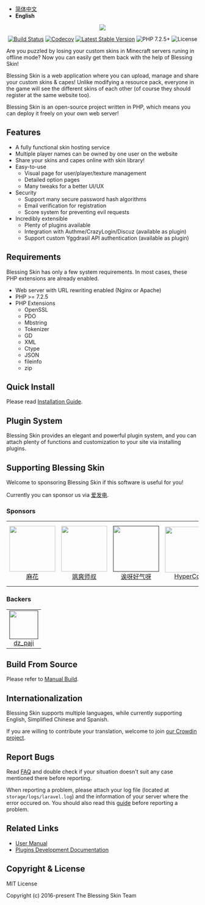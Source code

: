 - [简体中文](./README.md)
- <b>English</b>

<p align="center"><img src="https://img.blessing.studio/images/2017/01/01/bs-logo.png"></p>

<p align="center">
<a href="https://github.com/bs-community/blessing-skin-server/actions"><img src="https://github.com/bs-community/blessing-skin-server/workflows/CI/badge.svg" alt="Build Status"></a>
<a href="https://codecov.io/gh/bs-community/blessing-skin-server/"><img src="https://flat.badgen.net/codecov/c/github/bs-community/blessing-skin-server" alt="Codecov" /></a>
<a href="https://github.com/bs-community/blessing-skin-server/releases"><img src="https://flat.badgen.net/github/release/bs-community/blessing-skin-server" alt="Latest Stable Version"></a>
<img src="https://flat.badgen.net/badge/PHP/7.2.5+/orange" alt="PHP 7.2.5+">
<img src="https://flat.badgen.net/github/license/bs-community/blessing-skin-server" alt="License">
</p>

Are you puzzled by losing your custom skins in Minecraft servers runing in offline mode? Now you can easily get them back with the help of Blessing Skin!

Blessing Skin is a web application where you can upload, manage and share your custom skins & capes! Unlike modifying a resource pack, everyone in the game will see the different skins of each other (of course they should register at the same website too).

Blessing Skin is an open-source project written in PHP, which means you can deploy it freely on your own web server!

## Features

- A fully functional skin hosting service
- Multiple player names can be owned by one user on the website
- Share your skins and capes online with skin library!
- Easy-to-use
    - Visual page for user/player/texture management
    - Detailed option pages
    - Many tweaks for a better UI/UX
- Security
    - Support many secure password hash algorithms
    - Email verification for registration
    - Score system for preventing evil requests
- Incredibly extensible
    - Plenty of plugins available
    - Integration with Authme/CrazyLogin/Discuz (available as plugin)
    - Support custom Yggdrasil API authentication (available as plugin)

## Requirements

Blessing Skin has only a few system requirements. In most cases, these PHP extensions are already enabled.

- Web server with URL rewriting enabled (Nginx or Apache)
- PHP >= 7.2.5
- PHP Extensions
    - OpenSSL
    - PDO
    - Mbstring
    - Tokenizer
    - GD
    - XML
    - Ctype
    - JSON
    - fileinfo
    - zip

## Quick Install

Please read [Installation Guide](https://blessing.netlify.app/en/setup.html).

## Plugin System

Blessing Skin provides an elegant and powerful plugin system, and you can attach plenty of functions and customization to your site via installing plugins.

## Supporting Blessing Skin

Welcome to sponsoring Blessing Skin if this software is useful for you!

Currently you can sponsor us via [爱发电](https://afdian.net/@blessing-skin).

### Sponsors

<table>
  <tbody>
    <tr>
      <td align=center>
        <a href="https://afdian.net/@hempflower">
          <img src="https://pic1.afdiancdn.com/user/0f396eb2a37c11e8b93452540025c377/avatar/63368e1c4455486c96d4e789fda50bed_w160_h160_s0.jpg" width="120" height="120">
          <br>
          麻花
        </a>
      </td>
      <td align=center>
        <a href="https://afdian.net/@ValiantShishu976400">
          <img src="https://pic1.afdiancdn.com/user/178a08963a5e11e9addd52540025c377/avatar/ece9f089aaf2c2f83204a8de11697caf_w350_h350_s16.jpg" width="120" height="120">
          <br>
          飒爽师叔
        </a>
      </td>
      <td align=center>
        <a href="">
          <img src="https://pic1.afdiancdn.com/user/5b1b5ef6a23c11ea90a952540025c377/avatar/5c02c61401606370e1b088955c1a10fc_w342_h342_s33.jpg" width="120" height="120">
          <br>
          诶呀好气呀
        </a>
      </td>
      <td align=center>
        <a href="https://afdian.net/@HyperCol_Studio">
          <img src="https://pic1.afdiancdn.com/user/ad213afe31b311e991c252540025c377/avatar/cb8f7ef0832124d336839cdb4a784e14_w2000_h2000_s1992.jpg" width="120" height="120">
          <br>
          HyperCol
        </a>
      </td>
      <td align=center>
        <a href="">
          <img src="https://pic1.afdiancdn.com/default/avatar/avatar-purple.png" width="120" height="120">
          <br>
          graytoowolf
        </a>
      </td>
      <td align=center>
        <a href="">
          <img src="https://pic1.afdiancdn.com/default/avatar/avatar-purple.png" width="120" height="120">
          <br>
          爱发电用户_9JTs
        </a>
      </td>
      <td align=center>
        <a href="https://afdian.net/@Kxnrl">
          <img src="https://pic1.afdiancdn.com/user/f3a0367a79b911ea883352540025c377/avatar/c37aef9b387742ad1e3033f4c57a0028_w801_h801_s500.jpg" width="120" height="120">
          <br>
          Kyle
        </a>
      </td>
      <td align=center>
        <a href="https://afdian.net/@mengluorj">
          <img src="https://pic1.afdiancdn.com/user/ffc6500452ed11e9994e52540025c377/avatar/ae9c5ec36b51e8314787cc19acf2d12e_w815_h815_s459.jpg" width="120" height="120">
          <br>
          MengLuoRJ
        </a>
      </td>
      </tr>
  </tbody>
</table>

### Backers

<table>
  <tbody>
    <tr>
      <td align=center>
        <a href="">
          <img src="https://pic1.afdiancdn.com/user/68d07bf851fc11e98e5652540025c377/avatar/48538be153c8eebc3eb5cb6bc085cde9_w574_h574_s173.jpg" width="75" height="75">
          <br>
          dz_paji
        </a>
      </td>
      </tr>
  </tbody>
</table>

## Build From Source

Please refer to [Manual Build](https://blessing.netlify.app/build.html).

## Internationalization

Blessing Skin supports multiple languages, while currently supporting English, Simplified Chinese and Spanish.

If you are willing to contribute your translation, welcome to join [our Crowdin project](https://crowdin.com/project/blessing-skin).

## Report Bugs

Read [FAQ](https://blessing.netlify.app/faq.html) and double check if your situation doesn't suit any case mentioned there before reporting.

When reporting a problem, please attach your log file (located at `storage/logs/laravel.log`) and the information of your server where the error occured on. You should also read this [guide](https://blessing.netlify.app/report.html) before reporting a problem.

## Related Links

- [User Manual](https://blessing.netlify.app/en/)
- [Plugins Development Documentation](https://bs-plugin.netlify.app/)

## Copyright & License

MIT License

Copyright (c) 2016-present The Blessing Skin Team

